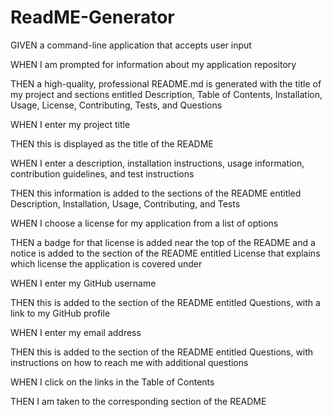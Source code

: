 # ReadME-Generator
GIVEN a command-line application that accepts user input



WHEN I am prompted for information about my application repository

THEN a high-quality, professional README.md is generated with the title of my project and sections entitled Description, Table of Contents, Installation, Usage, License, Contributing, Tests, and Questions


WHEN I enter my project title

THEN this is displayed as the title of the README


WHEN I enter a description, installation instructions, usage information, contribution guidelines, and test instructions

THEN this information is added to the sections of the README entitled Description, Installation, Usage, Contributing, and Tests


WHEN I choose a license for my application from a list of options

THEN a badge for that license is added near the top of the README and a notice is added to the section of the README entitled License that explains which license the application is covered under


WHEN I enter my GitHub username

THEN this is added to the section of the README entitled Questions, with a link to my GitHub profile


WHEN I enter my email address

THEN this is added to the section of the README entitled Questions, with instructions on how to reach me with additional questions


WHEN I click on the links in the Table of Contents

THEN I am taken to the corresponding section of the README
